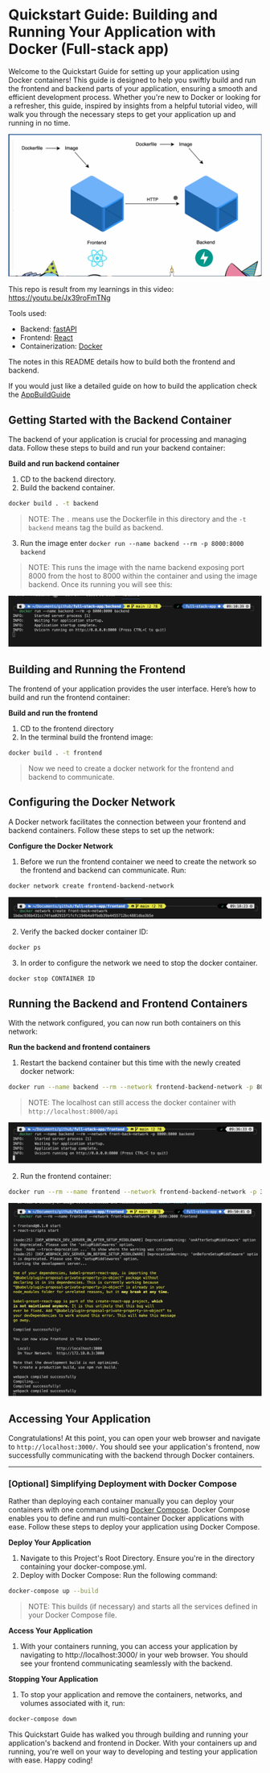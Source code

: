 # Quickstart Guide: Building and Running Your Application with Docker (Full-stack app)

Welcome to the Quickstart Guide for setting up your application using Docker containers! This guide is designed to help you swiftly build and run the frontend and backend parts of your application, ensuring a smooth and efficient development process. Whether you're new to Docker or looking for a refresher, this guide, inspired by insights from a helpful tutorial video, will walk you through the necessary steps to get your application up and running in no time.

![Front-end and backend](./images/architecture.png)

This repo is result from my learnings in this video: https://youtu.be/Jx39roFmTNg

Tools used:

- Backend: [fastAPI](https://fastapi.tiangolo.com)
- Frontend: [React](https://react.dev)
- Containerization: [Docker](https://www.docker.com/)

The notes in this README details how to build both the frontend and backend. 

If you would just like a detailed guide on how to build the application check the [AppBuildGuide](./quickstart.md)

## Getting Started with the Backend Container

The backend of your application is crucial for processing and managing data. Follow these steps to build and run your backend container:

**Build and run backend container**

1. CD to the backend directory.
2. Build the backend container.

```bash
docker build . -t backend
```

>NOTE: The `.` means use the Dockerfile in this directory and the `-t backend` means tag the build as backend.

3. Run the image enter `docker run --name backend --rm -p 8000:8000 backend`

>NOTE: This runs the image with the name backend exposing port 8000 from the host to 8000 within the container and using the image backend. Once its running you will see this:

![Running docker container](./images/backend-docker-running.png)

## Building and Running the Frontend

The frontend of your application provides the user interface. Here’s how to build and run the frontend container:

**Build and run the frontend**

1. CD to the frontend directory
2. In the terminal build the frontend image:

```bash
docker build . -t frontend
```

>Now we need to create a docker network for the frontend and backend to communicate.

## Configuring the Docker Network

A Docker network facilitates the connection between your frontend and backend containers. Follow these steps to set up the network:

**Configure the Docker Network**

1. Before we run the frontend container we need to create the network so the frontend and backend can communicate. Run:

```bash
docker network create frontend-backend-network
```

![docker network](./images/docker-network.png)

2. Verify the backed docker container ID:

```bash
docker ps
```

3. In order to configure the network we need to stop the docker container. 

```bash
docker stop CONTAINER ID
```

## Running the Backend and Frontend Containers

With the network configured, you can now run both containers on this network:

**Run the backend and frontend containers**

1. Restart the backend container but this time with the newly created docker network: 

```bash
docker run --name backend --rm --network frontend-backend-network -p 8000:8000 backend
```

>NOTE: The localhost can still access the docker container with `http://localhost:8000/api`

![Container running on network](./images/docker-build-network.png)

2. Run the frontend container:

```bash
docker run --rm --name frontend --network frontend-backend-network -p 3000:3000 frontend
```

![Successful deployment](./images/successful.png)

## Accessing Your Application

Congratulations! At this point, you can open your web browser and navigate to `http://localhost:3000/`. You should see your application's frontend, now successfully communicating with the backend through Docker containers.

___

### [Optional] Simplifying Deployment with Docker Compose

Rather than deploying each container manually you can deploy your containers with one command using [Docker Compose](https://docs.docker.com/compose/). Docker Compose enables you to define and run multi-container Docker applications with ease. Follow these steps to deploy your application using Docker Compose.

**Deploy Your Application** 

1. Navigate to this Project's Root Directory. Ensure you're in the directory containing your docker-compose.yml.
2. Deploy with Docker Compose: Run the following command:

```bash
docker-compose up --build
```

>NOTE: This builds (if necessary) and starts all the services defined in your Docker Compose file.

**Access Your Application**

1. With your containers running, you can access your application by navigating to http://localhost:3000/ in your web browser. You should see your frontend communicating seamlessly with the backend.

**Stopping Your Application**

1. To stop your application and remove the containers, networks, and volumes associated with it, run:

```bash
docker-compose down
```

This Quickstart Guide has walked you through building and running your application's backend and frontend in Docker. With your containers up and running, you're well on your way to developing and testing your application with ease. Happy coding!
